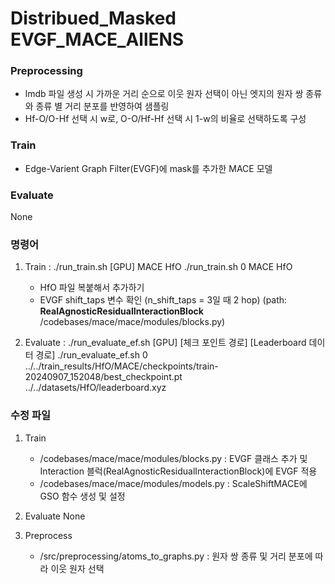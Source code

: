 # Distribued_Masked EVGF_MACE_AllENS

### Preprocessing
- lmdb 파일 생성 시 가까운 거리 순으로 이웃 원자 선택이 아닌 엣지의 원자 쌍 종류와 종류 별 거리 분포를 반영하여 샘플링
- Hf-O/O-Hf 선택 시 w로, O-O/Hf-Hf 선택 시 1-w의 비율로 선택하도록 구성

### Train
- Edge-Varient Graph Filter(EVGF)에 mask를 추가한 MACE 모델

### Evaluate
None

### 명령어
1. Train : ./run_train.sh [GPU] MACE HfO
    ./run_train.sh 0 MACE HfO
   - HfO 파일 복붙해서 추가하기
   - EVGF shift_taps 변수 확인 (n_shift_taps = 3일 때 2 hop)
     (path: **RealAgnosticResidualInteractionBlock** /codebases/mace/mace/modules/blocks.py)

2. Evaluate : ./run_evaluate_ef.sh [GPU] [체크 포인트 경로] [Leaderboard 데이터 경로]
    ./run_evaluate_ef.sh 0 ../../train_results/HfO/MACE/checkpoints/train-20240907_152048/best_checkpoint.pt ../../datasets/HfO/leaderboard.xyz
   

### 수정 파일
1. Train
    - /codebases/mace/mace/modules/blocks.py : EVGF 클래스 추가 및 Interaction 블럭(RealAgnosticResidualInteractionBlock)에 EVGF 적용
    - /codebases/mace/mace/modules/models.py : ScaleShiftMACE에 GSO 함수 생성 및 설정

2. Evaluate
    None

3. Preprocess
    - /src/preprocessing/atoms_to_graphs.py : 원자 쌍 종류 및 거리 분포에 따라 이웃 원자 선택